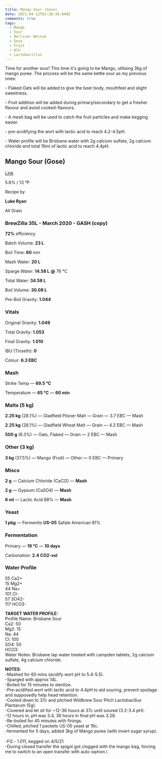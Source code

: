 ```yaml
---
title: Mango Sour (Gose)
date: 2021-04-12T02:28:34.049Z
comments: true
tags:
  - Mango
  - Sour
  - Berliner Weisse
  - Gose
  - Fruit
  - Ale
  - Lactobacillus
---
```

Time for another sour! This time it's going to be Mango, utilising 3kg of mango puree. The process will be the same kettle sour as my previous ones:

\- Flaked Oats will be added to give the beer body, mouthfeel and slight sweetness. 

\- Fruit addition will be added during primary/secondary to get a fresher flavour and avoid cooked-flavours.

\- A mesh bag will be used to catch the fruit particles and make kegging easier.

\- pre-acidifying the wort with lactic acid to reach 4.2-4.5pH.

\- Water profile will be Brisbane water with 2g calcium sulfate, 2g calcium chloride and total 19ml of lactic acid to reach 4.4pH.

<!--StartFragment-->

## **Mango Sour (Gose)**

[L﻿ink](https://web.brewfather.app/share/zk94AiXpDVpOq6)

5.6% / 13 °P

Recipe by

**Luke Ryan**

All Grain

### **BrewZilla 35L - March 2020 - GASH (copy)**

**72%** efficiency

Batch Volume: **23 L**

Boil Time: **60** min

Mash Water: **20 L**

Sparge Water: **14.58 L** **@** 76 °C

Total Water: **34.58 L**

Boil Volume: **30.08 L**

Pre-Boil Gravity: **1.044**

### Vitals

Original Gravity: **1.049**

Total Gravity: **1.053**

Final Gravity: **1.010**

IBU (Tinseth): **0**

Colour: **6.3 EBC** 

### Mash

Strike Temp — **69.5 °C**

Temperature — **65 °C** — **60 min**

### Malts **(5 kg)**

**2.25 kg** (28.1%) — Gladfield Pilsner Malt — Grain — 3.7 EBC — Mash

**2.25 kg** (28.1%) — Gladfield Wheat Malt — Grain — 4.2 EBC — Mash

**500 g** (6.3%) — Oats, Flaked — Grain — 2 EBC — Mash

### Other **(3 kg)**

**3 kg** (37.5%) — Mango (Fruit) — Other — 0 EBC — Primary

### Miscs

**2 g** — Calcium Chloride (CaCl2) — **Mash**

**2 g** — Gypsum (CaSO4) — **Mash**

**6 ml** — Lactic Acid 88% — **Mash**

### Yeast

**1 pkg** — Fermentis **US-05** Safale American 81%

### Fermentation

Primary — **19 °C** — **10 days**

Carbonation: **2.4 CO2-vol**

### Water Profile

55 Ca2+\
15 Mg2+\
44 Na+\
101 Cl-\
57 SO42-\
117 HCO3-

**TARGET WATER PROFILE:**\
Profile Name: Brisbane Sour\
Ca2: 50\
Mg2: 15\
Na: 44\
Cl: 100\
SO4: 50\
HCO3:\
Water Notes: Brisbane tap water treated with campden tablets, 2g calcium sulfate, 4g calcium chloride.

**NOTES:** \
-Mashed for 60 mins (acidify wort pH to 5.4-5.5).\
-Sparged with approx 14L.\
-Boiled for 15 minutes to sterilize.\
-Pre-acidified wort with lactic acid to 4.4pH to aid souring, prevent spoilage and supposedly help head retention.\
-Cooled down to 37c and pitched Wildbrew Sour Pitch Lactobacillus Plantarum (5g).\
-Covered and let sit for ~12-36 hours at 37c until soured (3.2-3.4 pH).\
-12 hours in, pH was 3.4, 36 hours in final pH was 3.28.\
-Re-boiled for 45 minutes with finings.\
-Chilled, pitched 1 packets US-05 yeast at 19c.\
-fermented for 5 days, added 3kg of Mango puree (with invert sugar syrup).\
\
-FG - 1.011, kegged on 4/5/21\
-During closed transfer the spigot got clogged with the mango bag, forcing me to switch to an open transfer with auto-siphon.\

<!--EndFragment-->